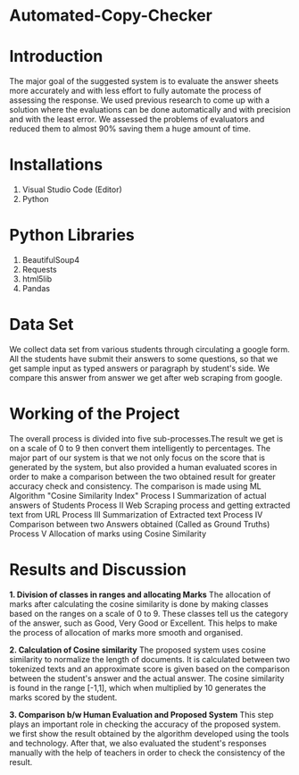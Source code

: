 # Automated-Copy-Checker

# Introduction
The major goal of the suggested system is to evaluate the answer sheets more accurately and  with less effort to fully automate the process of assessing the response. We used previous research to come up with a solution where the evaluations can be done automatically and with precision and with the least error.
We assessed the problems of evaluators and reduced them to almost 90% saving them a huge amount of time.

# Installations
1. Visual Studio Code (Editor)
2. Python 

# Python Libraries
1. BeautifulSoup4
2. Requests
3. html5lib
4. Pandas 

# Data Set
We collect data set from various students through circulating a google form. All the students have submit their answers to some questions, so that we get 
sample input as typed answers or paragraph by student's side. We compare this answer from answer we get after web scraping from google.

# Working of the Project
The overall process is divided into five sub-processes.The result we get is on a scale of 0 to 9 then convert them intelligently to percentages.
The major part of our system is that we not only focus on the score that is generated by the system, but also provided a human evaluated scores in order to 
make a comparison between the two obtained result for greater accuracy check and consistency.  The comparison is made using ML Algorithm "Cosine Similarity Index"
Process I Summarization of actual answers of Students
Process II Web Scraping process and getting extracted text from URL
Process III Summarization of Extracted text
Process IV Comparison between two Answers obtained (Called as Ground Truths)
Process V Allocation of marks using Cosine Similarity

# Results and Discussion
**1. Division of classes in ranges and allocating Marks**
The allocation of marks after calculating the cosine similarity is done by making classes based on the ranges on a scale of 0 to 9. These classes tell us the
category of the answer, such as Good, Very Good or Excellent. This helps to make the process of allocation of marks more smooth and organised.

**2. Calculation of Cosine similarity**
The proposed system uses cosine similarity to normalize the length of documents. It is calculated between two tokenized texts and an approximate score is 
given based on the comparison between the student's answer and the actual answer. The cosine similarity is found in the range [-1,1], which when multiplied 
by 10 generates the marks scored by the student.

**3. Comparison b/w Human Evaluation and Proposed System**
This step plays an important role in checking the accuracy of the proposed system. we first show the result obtained by the algorithm developed using the 
tools and technology. After that, we also evaluated the student's responses manually with the help of teachers in order to check the consistency of the result.

